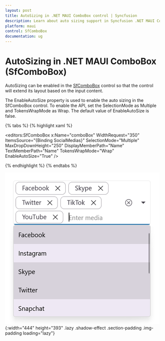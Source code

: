 ```yaml
---
layout: post
title: AutoSizing in .NET MAUI ComboBox control | Syncfusion
description: Learn about auto sizing support in Syncfusion .NET MAUI ComboBox (SfComboBox) control and more here.
platform: maui
control: SfComboBox
documentation: ug
---
```


# AutoSizing in .NET MAUI ComboBox (SfComboBox)

AutoSizing can be enabled in the [SfComboBox](https://help.syncfusion.com/cr/maui/Syncfusion.Maui.Inputs.SfComboBox.html) control so that the control will extend its layout based on the input content.

The EnableAutoSize property is used to enable the auto sizing in the SfComboBox control. To enable the API, set the SelectionMode as Multiple and TokensWrapMode as Wrap. The default value of EnableAutoSize is false.

{% tabs %}
{% highlight xaml %}

<editors:SfComboBox x:Name="comboBox"
             WidthRequest="350"
             ItemsSource="{Binding SocialMedias}"
             SelectionMode="Multiple"
             MaxDropDownHeight="250"
             DisplayMemberPath="Name"
             TextMemberPath="Name"
             TokensWrapMode="Wrap"
             EnableAutoSize="True" />

{% endhighlight %}
{% endtabs %}

![.NET MAUI ComboBox AutoSize.](Images/selection/net-maui-combobox-autosize.png){:width="444" height="393" .lazy .shadow-effect .section-padding .img-padding loading="lazy"}

